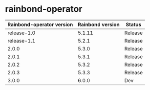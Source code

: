 # rainbond-operator

| Rainbond-operator version | Rainbond version | Status  |
| ------------------------- | ---------------- | ------- |
| release-1.0               | 5.1.11           | Release |
| release-1.1               | 5.2.1            | Release |
| 2.0.0                     | 5.3.0            | Release |
| 2.0.1                     | 5.3.1            | Release |
| 2.0.2                     | 5.3.2            | Release |
| 2.0.3                     | 5.3.3            | Release |
| 3.0.0                     | 6.0.0            | Dev     |
